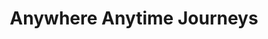 ---
title: "Anywhere Anytime Journeys"
url: /rantoul/anywhere-anytime-journeys/
shop: travel agency
---